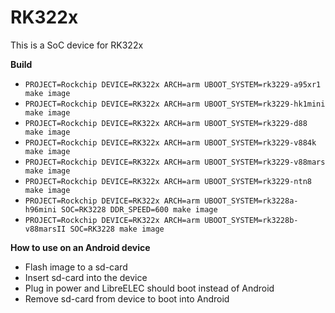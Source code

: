 # RK322x

This is a SoC device for RK322x

**Build**

* `PROJECT=Rockchip DEVICE=RK322x ARCH=arm UBOOT_SYSTEM=rk3229-a95xr1 make image`
* `PROJECT=Rockchip DEVICE=RK322x ARCH=arm UBOOT_SYSTEM=rk3229-hk1mini make image`
* `PROJECT=Rockchip DEVICE=RK322x ARCH=arm UBOOT_SYSTEM=rk3229-d88 make image`
* `PROJECT=Rockchip DEVICE=RK322x ARCH=arm UBOOT_SYSTEM=rk3229-v884k make image`
* `PROJECT=Rockchip DEVICE=RK322x ARCH=arm UBOOT_SYSTEM=rk3229-v88mars make image`
* `PROJECT=Rockchip DEVICE=RK322x ARCH=arm UBOOT_SYSTEM=rk3229-ntn8 make image`
* `PROJECT=Rockchip DEVICE=RK322x ARCH=arm UBOOT_SYSTEM=rk3228a-h96mini SOC=RK3228 DDR_SPEED=600 make image`
* `PROJECT=Rockchip DEVICE=RK322x ARCH=arm UBOOT_SYSTEM=rk3228b-v88marsII SOC=RK3228 make image`

**How to use on an Android device**
- Flash image to a sd-card
- Insert sd-card into the device
- Plug in power and LibreELEC should boot instead of Android
- Remove sd-card from device to boot into Android
